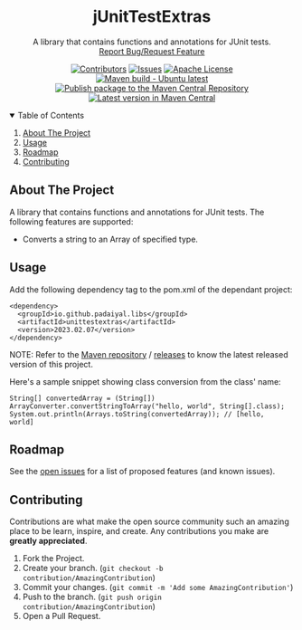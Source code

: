<!-- PROJECT SHIELDS -->
<!--
*** I'm using markdown "reference style" links for readability.
*** Reference links are enclosed in brackets [ ] instead of parentheses ( ).
*** See the bottom of this document for the declaration of the reference variables
*** for contributors-url, forks-url, etc. This is an optional, concise syntax you may use.
*** https://www.markdownguide.org/basic-syntax/#reference-style-links
-->
<div align="center">
  <h1 align="center">jUnitTestExtras</h1>
  <p align="center">
    A library that contains functions and annotations for JUnit tests.
    <br />
    <a href="https://github.com/padaiyal/jMonocle/issues/new/choose">Report Bug/Request Feature</a>
  </p>

[![Contributors][contributors-shield]][contributors-url]
[![Issues][issues-shield]][issues-url]
[![Apache License][license-shield]][license-url] <br>
[![Maven build - Ubuntu latest][build-shield]][build-url]
[![Publish package to the Maven Central Repository][publish-workflow-badge]][publish-workflow-url] <br>
[![Latest version in Maven Central][maven-shield]][maven-url]
</div>

<!-- TABLE OF CONTENTS -->
<details open="open">
  <summary>Table of Contents</summary>
  <ol>
    <li>
      <a href="#about-the-project">About The Project</a>
    </li>
    <li>
        <a href="#usage">Usage</a>
    </li>
    <li>
        <a href="#roadmap">Roadmap</a>
    </li>
    <li>
        <a href="#contributing">Contributing</a>
    </li>
  </ol>
</details>

<!-- ABOUT THE PROJECT -->
## About The Project
A library that contains functions and annotations for JUnit tests.
The following features are supported:
* Converts a string to an Array of specified type.

<!-- USAGE -->
## Usage
Add the following dependency tag to the pom.xml of the dependant project:
```
<dependency>
  <groupId>io.github.padaiyal.libs</groupId>
  <artifactId>unittestextras</artifactId>
  <version>2023.02.07</version>
</dependency>
```
NOTE: Refer to the [Maven repository][maven-url]
/ [releases][releases-url] to know the latest released version of this project.

Here's a sample snippet showing class conversion from the class' name:
```
String[] convertedArray = (String[]) ArrayConverter.convertStringToArray("hello, world", String[].class);
System.out.println(Arrays.toString(convertedArray)); // [hello,  world]
```

<!-- ROADMAP -->
## Roadmap
See the [open issues][issues-url] for a list of proposed features (and known issues).

<!-- CONTRIBUTING -->
## Contributing
Contributions are what make the open source community such an amazing place to be learn, inspire, and create. Any contributions you make are **greatly appreciated**.

1. Fork the Project.
2. Create your branch. (`git checkout -b contribution/AmazingContribution`)
3. Commit your changes. (`git commit -m 'Add some AmazingContribution'`)
4. Push to the branch. (`git push origin contribution/AmazingContribution`)
5. Open a Pull Request.

<!-- MARKDOWN LINKS & IMAGES -->
<!-- https://www.markdownguide.org/basic-syntax/#reference-style-links -->
[contributors-shield]: https://img.shields.io/github/contributors/padaiyal/jUnitTestExtras.svg?style=for-the-badge
[contributors-url]: https://github.com/padaiyal/jMonocle/graphs/contributors
[issues-shield]: https://img.shields.io/github/issues/padaiyal/jUnitTestExtras.svg?style=for-the-badge
[issues-url]: https://github.com/padaiyal/jMonocle/issues?q=is%3Aissue+is%3Aopen+label%3Aunittestextras
[license-shield]: https://img.shields.io/github/license/padaiyal/jUnitTestExtras.svg?style=for-the-badge
[license-url]: https://github.com/padaiyal/jMonocle/blob/main/libs/unittestextras/LICENSE
[build-shield]: https://github.com/padaiyal/jMonocle/workflows/Maven%20build%20-%20clean%20test%20verify/badge.svg?branch=main
[build-url]: https://github.com/padaiyal/jMonocle/actions/workflows/maven_build.yml?query=branch%3Amain
[publish-workflow-badge]:https://github.com/padaiyal/jMonocle/actions/workflows/maven_central_package_publish.yml/badge.svg
[publish-workflow-url]:https://github.com/padaiyal/jMonocle/actions/workflows/maven_central_package_publish.yml
[maven-shield]: https://img.shields.io/maven-central/v/io.github.padaiyal.libs/unittestextras
[maven-url]: https://central.sonatype.com/artifact/io.github.padaiyal.libs/unittestextras/2023.02.07/versions
[releases-url]: https://github.com/padaiyal/jMonocle/releases
